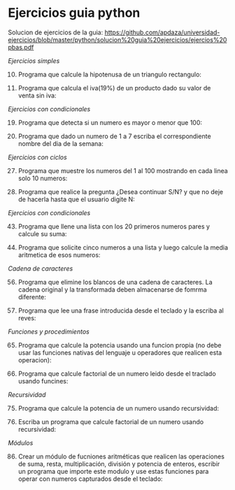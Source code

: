 # Ejercicios guia python

Solucion de ejercicios de la guia: https://github.com/apdaza/universidad-ejercicios/blob/master/python/solucion%20guia%20ejercicios/ejercios%20pbas.pdf


*Ejercicios simples*
 
10. Programa que calcule la hipotenusa de un triangulo rectangulo:

11. Programa que calcula el iva(19%) de un producto dado su valor de venta sin iva:


*Ejercicios con condicionales*

19. Programa que detecta si un numero es mayor o menor que 100:

21. Programa que dado un numero de 1 a 7 escriba el correspondiente nombre del dia de la semana:


*Ejercicios con ciclos*

27. Programa que muestre los numeros del 1 al 100 mostrando en cada linea solo 10 numeros:

32. Programa que realice la pregunta ¿Desea continuar S/N? y que no deje de hacerla hasta que el usuario digite N:


*Ejercicios con condicionales*

43. Programa que llene una lista con los 20 primeros numeros pares y calcule su suma:

44. Programa que solicite cinco numeros a una lista y luego calcule la media aritmetica de esos numeros:


*Cadena de caracteres*

56. Programa que elimine los blancos de una cadena de caracteres. La cadena original y la transformada deben almacenarse de fomrma diferente:

61. Programa que lee una frase introducida desde el teclado y la escriba al reves:


*Funciones y procedimientos*

65. Programa que calcule la potencia usando una funcion propia (no debe usar las funciones nativas del lenguaje u operadores que realicen esta operacion):

66. Programa que calcule factorial de un numero leido desde el traclado usando funcines:


*Recursividad*

75. Programa que calcule la potencia de un numero usando recursividad:

76. Escriba un programa que calcule factorial de un numero usando recursividad:

*Módulos*

86. Crear un módulo de fucniones aritméticas que realicen las operaciones de suma, resta, multiplicación, división y potencia de enteros, escribir un programa que importe este modulo y use estas funciones para operar con numeros capturados desde el teclado:



